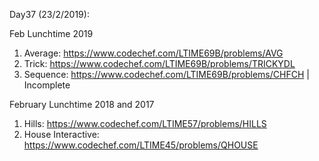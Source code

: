 Day37 (23/2/2019): 

Feb Lunchtime 2019
1. Average: https://www.codechef.com/LTIME69B/problems/AVG
2. Trick: https://www.codechef.com/LTIME69B/problems/TRICKYDL
3. Sequence: https://www.codechef.com/LTIME69B/problems/CHFCH | Incomplete

February Lunchtime 2018 and 2017
1. Hills: https://www.codechef.com/LTIME57/problems/HILLS
2. House Interactive: https://www.codechef.com/LTIME45/problems/QHOUSE